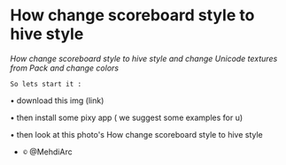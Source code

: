 # How change scoreboard style to hive style
*How change scoreboard style to hive style and change Unicode textures from Pack and change colors*

``So lets start it :``

• download this img (link)

• then install some pixy app ( we suggest some examples for u)

• then look at this photo's
How change scoreboard style to hive style


- ``©`` @MehdiArc
